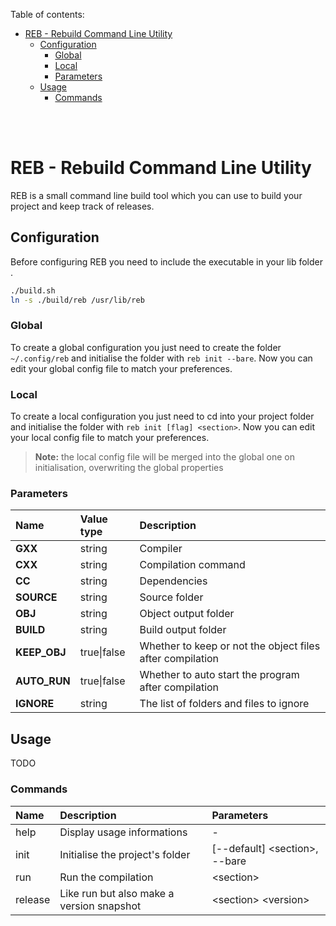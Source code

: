 Table of contents:
- [REB - Rebuild Command Line Utility](#reb---rebuild-command-line-utility)
  - [Configuration](#configuration)
    - [Global](#global)
    - [Local](#local)
    - [Parameters](#parameters)
  - [Usage](#usage)
    - [Commands](#commands)

<br>
<br>

# REB - Rebuild Command Line Utility
REB is a small command line build tool which you can use to build your project and keep track of releases.

## Configuration
Before configuring REB you need to include the executable in your lib folder .
```bash
./build.sh
ln -s ./build/reb /usr/lib/reb
```

### Global
To create a global configuration you just need to create the folder `~/.config/reb` and initialise 
the folder with `reb init --bare`. Now you can edit your global config file to match your preferences.

### Local
To create a local configuration you just need to cd into your project folder and initialise
the folder with `reb init [flag] <section>`. Now you can edit your local config file to match your preferences.
> **Note:** the local config file will be merged into the global one on initialisation, overwriting the global properties

### Parameters
| Name         | Value type  | Description                                                           |
| :----------- | :---------- | :-------------------------------------------------------------------- |
| **GXX**      | string      | Compiler                                                              |
| **CXX**      | string      | Compilation command                                                   |
| **CC**       | string      | Dependencies                                                          |
| **SOURCE**   | string      | Source folder                                                         |
| **OBJ**      | string      | Object output folder                                                  |
| **BUILD**    | string      | Build output folder                                                   |
| **KEEP_OBJ** | true\|false | Whether to keep or not the object files after compilation             |
| **AUTO_RUN** | true\|false | Whether to auto start the program after                   compilation |
| **IGNORE**   | string      | The list of folders and files to ignore                               |

## Usage
TODO

### Commands
| Name    | Description                               | Parameters                        |
| :------ | :---------------------------------------- | :-------------------------------- |
| help    | Display usage informations                | -                                 |
| init    | Initialise the project's folder           | \[--default\] \<section\>, --bare |
| run     | Run the compilation                       | \<section\>                       |
| release | Like run but also make a version snapshot | \<section\> \<version\>           |